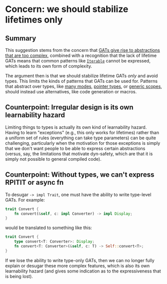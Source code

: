 # Concern: we should stabilize lifetimes only

## Summary

This suggestion stems from the concern that [GATs give rise to abstractions that are too complex](./concern-too-complex.md), combined with a recognition that the lack of lifetime GATs means that common patterns like [`Iterable`](../design_patterns/iterable.md) cannot be expressed, which leads to its own form of complexity.

The argument then is that we should stabilize lifetime GATs *only* and avoid types. This limits the kinds of patterns that GATs can be used for. Patterns that abstract over types, like [many modes](../design_patterns/many_modes.md), [pointer types](../design_patterns/pointer_types.md), or [generic scopes](../design_patterns/generic_scopes.md), should instead use alternatives, like code generation or macros.

## Counterpoint: Irregular design is its own learnability hazard

Limiting things to types is actually its own kind of learnability hazard. Having to learn "exceptions" (e.g., this only works for lifetimes) rather than a uniform set of rules (everything can take type parameters) can be quite challenging, particularly when the motivation for those exceptions is simply that we don't want people to be able to express certain abstractions (versus, say, the limitations that motivate dyn-safety, which are that it is simply not possible to general compiled code).

## Counterpoint: Without types, we can't express RPITIT or async fn

To desugar `-> impl Trait`, one must have the ability to write type-level GATs. For example:

```rust
trait Convert {
    fn convert(&self, c: impl Converter) -> impl Display;
}
```

would be translated to something like this:

```rust
trait Convert {
    type convert<T: Converter>: Display;
    fn convert<T: Converter>(&self, c: T) -> Self::convert<T>;
}
```

If we lose the ability to write type-only GATs, then we can no longer fully explain or desugar these more complex features, which is also its own learnability hazard (and gives some indication as to the expressiveness that is being lost).

